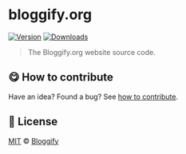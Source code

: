
# bloggify.org

 [![Version](https://img.shields.io/npm/v/bloggify.org.svg)](https://www.npmjs.com/package/bloggify.org) [![Downloads](https://img.shields.io/npm/dt/bloggify.org.svg)](https://www.npmjs.com/package/bloggify.org)

> The Bloggify.org website source code.

## :yum: How to contribute
Have an idea? Found a bug? See [how to contribute][contributing].



## :scroll: License

[MIT][license] © [Bloggify][website]

[license]: http://showalicense.com/?fullname=Bloggify%20%3Csupport%40bloggify.org%3E%20(http%3A%2F%2Fbloggify.org)&year=2014#license-mit
[website]: http://bloggify.org
[contributing]: /CONTRIBUTING.md
[docs]: /DOCUMENTATION.md
